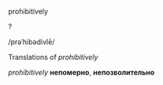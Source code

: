 prohibitively

?

/prəˈhibədivlē/

Translations of _prohibitively_

_prohibitively_
**непомерно**, **непозволительно**